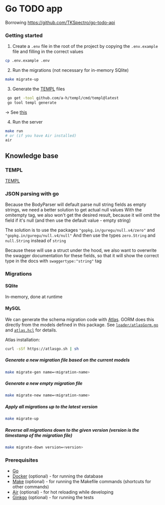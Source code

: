 # Go TODO app

Borrowing https://github.com/TKSpectro/go-todo-api

### Getting started

1. Create a `.env` file in the root of the project by copying the `.env.example` file and filling in the correct values

```bash
cp .env.example .env
```

2. Run the migrations (not necessary for in-memory SQlite)

```bash
make migrate-up
```

3. Generate the [TEMPL](https://templ.guide/) files

```bash
 go get -tool github.com/a-h/templ/cmd/templ@latest
 go tool templ generate
```

-> See [this](https://github.com/TKSpectro/go-todo-api/commit/d1f6669f91de0297d28bc0321b616a922e640957)

4. Run the server

```bash
make run
# or (if you have Air installed)
air
```

## Knowledge base

### TEMPL

[TEMPL](https://templ.guide/integrations/)

### JSON parsing with go

Because the BodyParser will default parse null string fields as empty strings, we need a better solution to get actual null values
With the omitempty tag, we also won't get the desired result, because it will omit the field if it's null (and then use the default value - empty string)

The solution is to use the packages `"gopkg.in/guregu/null.v4/zero"` and `"gopkg.in/guregu/null.v4/null"`
And then use the types `zero.String` and `null.String` instead of `string`

Because these will use a struct under the hood, we also want to overwrite the swagger documentation for these fields, so that it will show the correct type in the docs with `swaggertype:"string"` tag

### Migrations

#### SQlite

In-memory, done at runtime

#### MySQL

We can generate the schema migration code with [Atlas](https://atlasgo.io/). GORM does this directly from the models defined in this package. See [`loader/atlasGorm.go`](loader/atlasGorm.go) and [`atlas.hcl`](atlas.hcl) for details.

Atlas installation:

```bash
curl -sSf https://atlasgo.sh | sh
```

##### Generate a new migration file based on the current models

```bash
make migrate-gen name=<migration-name>
```
##### Generate a new empty migration file

```bash
make migrate-new name=<migration-name>
```

##### Apply all migrations up to the latest version

```bash
make migrate-up
```

##### Reverse all migrations down to the given version (version is the timestamp of the migration file)

```bash
make migrate-down version=<version>
```

### Prerequisites

- [Go](https://golang.org/)
- [Docker](https://www.docker.com/) (optional) - for running the database
- [Make](https://www.gnu.org/software/make/) (optional) - for running the Makefile commands (shortcuts for other commands)
- [Air](https://github.com/cosmtrek/air/) (optional) - for hot reloading while developing
- [Ginkgo](https://onsi.github.io/ginkgo/) (optional) - for running the tests
